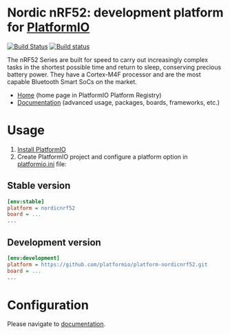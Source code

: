 # Nordic nRF52: development platform for [PlatformIO](http://platformio.org)
[![Build Status](https://travis-ci.org/platformio/platform-nordicnrf52.svg?branch=develop)](https://travis-ci.org/platformio/platform-nordicnrf52)
[![Build status](https://ci.appveyor.com/api/projects/status/9v5b92p4envtpmsk/branch/develop?svg=true)](https://ci.appveyor.com/project/ivankravets/platform-nordicnrf52/branch/develop)

The nRF52 Series are built for speed to carry out increasingly complex tasks in the shortest possible time and return to sleep, conserving precious battery power. They have a Cortex-M4F processor and are the most capable Bluetooth Smart SoCs on the market.

* [Home](http://platformio.org/platforms/nordicnrf52) (home page in PlatformIO Platform Registry)
* [Documentation](http://docs.platformio.org/page/platforms/nordicnrf52.html) (advanced usage, packages, boards, frameworks, etc.)

# Usage

1. [Install PlatformIO](http://platformio.org)
2. Create PlatformIO project and configure a platform option in [platformio.ini](http://docs.platformio.org/page/projectconf.html) file:

## Stable version

```ini
[env:stable]
platform = nordicnrf52
board = ...
...
```

## Development version

```ini
[env:development]
platform = https://github.com/platformio/platform-nordicnrf52.git
board = ...
...
```

# Configuration

Please navigate to [documentation](http://docs.platformio.org/page/platforms/nordicnrf52.html).
